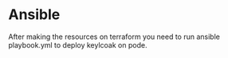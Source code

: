 # Ansible 

After making the resources on terraform you need to run ansible playbook.yml to deploy keylcoak on pode.

